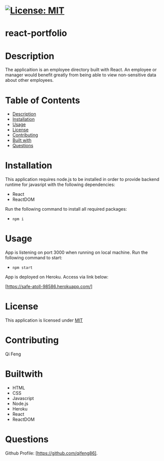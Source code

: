 # [![License: MIT](https://img.shields.io/badge/License-MIT-yellow.svg)](https://opensource.org/licenses/MIT)

# react-portfolio

# Description

The applicaition is an employee directory built with React. An employee or manager would benefit greatly from being able to view non-sensitive data about other employees.

# Table of Contents
* [Description](#description)
* [Installation](#installation)
* [Usage](#usage)
* [License](#license)
* [Contributing](#contribute)
* [Built with](#Builtwith)
* [Questions](#questions)

# Installation

This application requires node.js to be installed in order to provide backend runtime for javasript with the following dependencies:

- React
- ReactDOM

Run the following command to install all required packages:

- `npm i`

# Usage

App is listening on port 3000 when running on local machine. Run the following command to start:

- `npm start`

App is deployed on Heroku. Access via link below:

[https://safe-atoll-98586.herokuapp.com/]

# License

This application is licensed under [MIT](https://github.com/qifeng86/Employee-Directory/blob/main/LICENSE)

# Contributing

Qi Feng

# Builtwith
- HTML
- CSS
- Javascript
- Node.js
- Heroku
- React
- ReactDOM

  
# Questions

Github Profile: [https://github.com/qifeng86].
